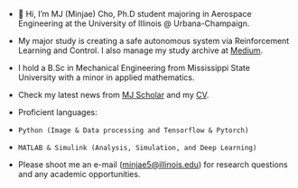 - 👋 Hi, I’m MJ (Minjae) Cho, Ph.D student majoring in Aerospace Engineering at the University of Illinois @ Urbana-Champaign.
- My major study is creating a safe autonomous system via Reinforcement Learning and Control. I also manage my study archive at [Medium](https://medium.com/@mj.research117).
- I hold a B.Sc in Mechanical Engineering from Mississippi State University with a minor in applied mathematics.
- Check my latest news from [MJ Scholar](https://scholar.google.com/citations?user=w2klAW4AAAAJ&hl=en) and my [CV]([https://drive.google.com/file/d/14wjQewj5iw-F0_BXZlzLKIw55ghL9yxE/view?usp=sharing](https://drive.google.com/file/d/15nhY5M2XWPCjF7qXidVZvBbuU688emkZ/view?usp=drive_link)).

- Proficient languages:
-     Python (Image & Data processing and Tensorflow & Pytorch)
-     MATLAB & Simulink (Analysis, Simulation, and Deep Learning)
- Please shoot me an e-mail (minjae5@illinois.edu) for research questions and any academic opportunities.
<!---
Mgineer117/Mgineer117 is a ✨ special ✨ repository because its `README.md` (this file) appears on your GitHub profile.
You can click the Preview link to take a look at your changes.
--->
